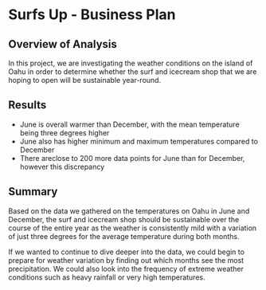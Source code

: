 # Surfs Up - Business Plan

## Overview of Analysis

In this project, we are investigating the weather conditions on the island of Oahu in order to determine whether the surf and icecream shop that we are hoping to open will be sustainable year-round. 

## Results

* June is overall warmer than December, with the mean temperature being three degrees higher
* June also has higher minimum and maximum temperatures compared to December
* There areclose to 200 more data points for June than for December, however this discrepancy 

## Summary

Based on the data we gathered on the temperatures on Oahu in June and December, the surf and icecream shop should be sustainable over the course of the entire year as the weather is consistently mild with a variation of just three degrees for the average temperature during both months.

If we wanted to continue to dive deeper into the data, we could begin to prepare for weather variation by finding out which months see the most precipitation. We could also look into the frequency of extreme weather conditions such as heavy rainfall or very high temperatures. 
